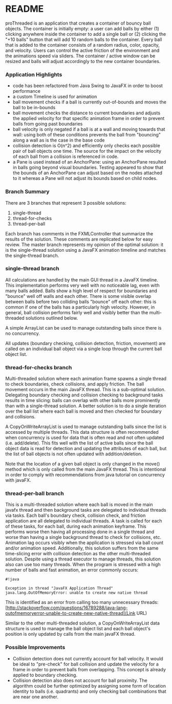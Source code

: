 # README #

proThreaded is an application that creates a container of bouncy ball objects.  The container is initially empty: a user can add balls by either (1) clicking anywhere inside the container to add a single ball or (2) clicking the "+10 balls" button that will add 10 random balls to the container.  Every ball that is added to the container consists of a random radius, color, opacity, and velocity.  Users can control the active friction of the environment and the animations speed via sliders.  The container / active window can be resized and balls will adjust accordingly to the new container boundaries.

### Application Highlights ###

* code has been refactored from Java Swing to JavaFX in order to boost performance
* a custom Timeline is used for animation
* ball movement checks if a ball is currently out-of-bounds and moves the ball to be in-bounds
* ball movement checks the distance to current boundaries and adjusts the applied velocity for that specific animation frame in order to prevent balls from going past boundaries
* ball velocity is only negated if a ball is at a wall and moving towards that wall: using both of these conditions prevents the ball from "bouncing" along a wall as is the case in the base code
* collision detection is O(n^2) and efficiently only checks each possible pair of ball objects one time.  The source for the impact on the velocity of each ball from a collision is referenced in code.
* a Pane is used instead of an AnchorPane: using an AnchorPane resulted in balls going beyond visual boundaries.  Testing appeared to show that the bounds of an AnchorPane can adjust based on the nodes attached to it whereas a Pane will not adjust its bounds based on child nodes.


### Branch Summary ###

There are 3 branches that represent 3 possible solutions:

1. single-thread
2. thread-for-checks
3. thread-per-ball

Each branch has comments in the FXMLController that summarize the results of the solution. These comments are replicated below for easy review. The master branch represents my opinion of the optimal solution: it is the single-thread solution using a JavaFX animation timeline and matches the single-thread branch.


### single-thread branch ###

All calculations are handled by the main GUI thread in a JavaFX timeline. This implementation performs very well with no noticeable lag, even with many balls added.  Balls show a high level of respect for boundaries and "bounce" well off walls and each other.  There is some visible overlap between balls before two colliding balls "bounce" off each other: this is common if one of the balls has a particularly high velocity.  However, in general, ball collision performs fairly well and visibly better than the multi-threaded solutions outlined below.

A simple ArrayList can be used to manage outstanding balls since there is no concurrency.

All updates (boundary checking, collision detection, friction, movement) are called on an individual ball object via a single loop through the current ball object list.

### thread-for-checks branch ###

Multi-threaded solution where each animation frame spawns a single thread to check boundaries, check collisions, and apply friction. The ball movement occurs in the main JavaFX thread. This is a sub-optimal solution.  Delegating boundary checking and collision checking to background tasks results in time slicing: balls can overlap with other balls more prominently than with a single-thread solution.  A better solution is to do a single iteration over the ball list where each ball is moved and then checked for boundary and collisions.

A CopyOnWriteArrayList is used to manage outstanding balls since the list is accessed by multiple threads.  This data structure is often recommended when concurrency is used for data that is often read and not often updated (i.e. add/delete).  This fits well with the list of active balls since the ball object data is read for detection and updating the attributes of each ball, but the list of ball objects is not often updated with addition/deletion.

Note that the location of a given ball object is only changed in the move() method which is only called from the main JavaFX thread.  This is intentional in order to comply with recommendations from java tutorial on concurrency with javaFX.

### thread-per-ball branch ###

This is a multi-threaded solution where each ball is moved in the main javafx thread and then background tasks are delegated to individual threads via tasks.  Each ball's boundary check, collision check, and friction application are all delegated to individual threads.  A task is called for each of these tasks, for each ball, during each animation keyframe.  This performs worse then having all processing done in a single thread and worse than having a single background thread to check for collisions, etc.  Animation lag occurs visibly when the application is stressed via ball count and/or animation speed.  Additionally, this solution suffers from the same time-slicing error with collision detection as the other multi-threaded solution.  Despite using a thread executor to manage threads, this solution also can use too many threads.  When the program is stressed with a high number of balls and fast animation, an error commonly occurs:

```
#!java

Exception in thread "JavaFX Application Thread" java.lang.OutOfMemoryError: unable to create new native thread
```

This is identified as an error from calling too many unnecessary threads: [http://stackoverflow.com/questions/16789288/java-lang-outofmemoryerror-unable-to-create-new-native-thread](Link URL)

Similar to the other multi-threaded solution, a CopyOnWriteArrayList data structure is used to manage the ball object list and each ball object's position is only updated by calls from the main javaFX thread.

### Possible Improvements ###

* Collision detection does not currently account for ball velocity.  It would be ideal to "pre-check" for ball collision and update the velocity for a frame in order to prevent balls from overlapping.  This concept is already applied to boundary checking.  
* Collision detection also does not account for ball proximity. The algorithm could be further optimized by assigning some form of location identity to balls (i.e. quadrants) and only checking ball combinations that are near one another.